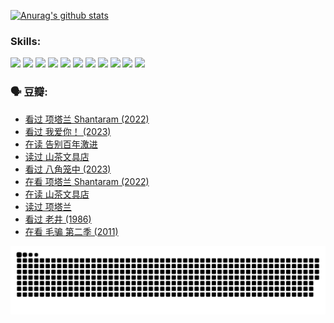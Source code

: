 
[![Anurag's github stats](https://github-readme-stats.vercel.app/api?username=w940853815)](https://github.com/anuraghazra/github-readme-stats)

### Skills:

<code><img height="32" src="https://cdn.jsdelivr.net/npm/simple-icons@v5/icons/python.svg"></code>
<code><img height="32" src="https://cdn.jsdelivr.net/npm/simple-icons@v5/icons/javascript.svg"></code>
<code><img height="32" src="https://cdn.jsdelivr.net/npm/simple-icons@v5/icons/django.svg"></code>
<code><img height="32" src="https://cdn.jsdelivr.net/npm/simple-icons@v5/icons/flask.svg"></code>
<code><img height="32" src="https://cdn.jsdelivr.net/npm/simple-icons@v5/icons/vuetify.svg"></code>
<code><img height="32" src="https://cdn.jsdelivr.net/npm/simple-icons@v5/icons/git.svg"></code>
<code><img height="32" src="https://cdn.jsdelivr.net/npm/simple-icons@v5/icons/docker.svg"></code>
<code><img height="32" src="https://cdn.jsdelivr.net/npm/simple-icons@v5/icons/postgresql.svg"></code>
<code><img height="32" src="https://cdn.jsdelivr.net/npm/simple-icons@v5/icons/elasticsearch.svg"></code>
<code><img height="32" src="https://cdn.jsdelivr.net/npm/simple-icons@v5/icons/macos.svg"></code>
<code><img height="32" src="https://cdn.jsdelivr.net/npm/simple-icons@v5/icons/linux.svg"></code>

### 🗣 豆瓣:

<!-- DOUBAN-ACTIVITIES:START -->
- [看过 项塔兰 Shantaram‎ (2022)](https://www.douban.com/people/136069238/status/4387849946/?_i=96299560)
- [看过 我爱你！‎ (2023)](https://www.douban.com/people/136069238/status/4385556252/?_i=96299560)
- [在读 告别百年激进](https://www.douban.com/people/136069238/status/4374953075/?_i=96299560)
- [读过 山茶文具店](https://www.douban.com/people/136069238/status/4374952154/?_i=96299560)
- [看过 八角笼中‎ (2023)](https://www.douban.com/people/136069238/status/4367541707/?_i=96299560)
- [在看 项塔兰 Shantaram‎ (2022)](https://www.douban.com/people/136069238/status/4365497032/?_i=96299560)
- [在读 山茶文具店](https://www.douban.com/people/136069238/status/4364620725/?_i=96299561)
- [读过 项塔兰](https://www.douban.com/people/136069238/status/4364620288/?_i=96299561)
- [看过 老井‎ (1986)](https://www.douban.com/people/136069238/status/4362366672/?_i=96299561)
- [在看 毛骗 第二季‎ (2011)](https://www.douban.com/people/136069238/status/4355752869/?_i=96299561)
<!-- DOUBAN-ACTIVITIES:END -->


![Snake animation](https://raw.githubusercontent.com/w940853815/w940853815/output/github-contribution-grid-snake.svg)

<!--
**w940853815/w940853815** is a ✨ _special_ ✨ repository because its `README.md` (this file) appears on your GitHub profile.

Here are some ideas to get you started:

- 🔭 I’m currently working on ...
- 🌱 I’m currently learning ...
- 👯 I’m looking to collaborate on ...
- 🤔 I’m looking for help with ...
- 💬 Ask me about ...
- 📫 How to reach me: ...
- 😄 Pronouns: ...
- ⚡ Fun fact: ...
-->
